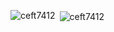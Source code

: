 <p><img align="left" src="https://github-readme-stats.vercel.app/api/top-langs?username=ceft7412&show_icons=true&locale=en&layout=compact" alt="ceft7412" /></p>

<p>&nbsp;<img align="center" src="https://github-readme-stats.vercel.app/api?username=ceft7412&show_icons=true&locale=en" alt="ceft7412" /></p>


